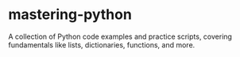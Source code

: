 # mastering-python
A collection of Python code examples and practice scripts, covering fundamentals like lists, dictionaries, functions, and more.
